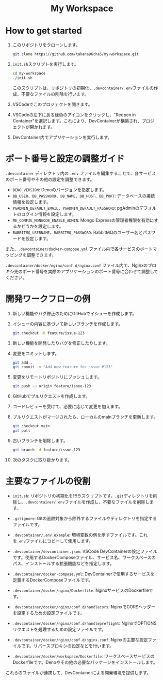 <h1 align="center">My Workspace</h1>

# How to get started

1. このリポジトリをクローンします。

   ```bash
   git clone https://github.com/takana96cha5/my-workspace.git
   ```

2. `init.sh`スクリプトを実行します。

   ```bash
   cd my-workspace
   ./init.sh
   ```

   このスクリプトは、リポジトリの初期化、`.devcontainer/.env`ファイルの作成、不要なファイルの削除を行います。

3. VSCodeでこのプロジェクトを開きます。

4. VSCodeの左下にある緑色のアイコンをクリックし、"Reopen in Container"を選択します。これにより、DevContainerが構築され、プロジェクトが開かれます。

5. DevContainer内でアプリケーションを実行します。

# ポート番号と設定の調整ガイド

`.devcontainer` ディレクトリ内の `.env` ファイルを編集することで、各サービスのポート番号やその他の設定を調整できます。

- `DENO_VERSION`: Denoのバージョンを指定します。
- `DB_USER`、`DB_PASSWORD`、`DB_NAME`、`DB_HOST`、`DB_PORT`: データベースの接続情報を設定します。
- `PGADMIN_DEFAULT_EMAIL`、`PGADMIN_DEFAULT_PASSWORD`: pgAdminのデフォルトのログイン情報を設定します。
- `ME_CONFIG_MONGODB_ENABLE_ADMIN`: Mongo Expressの管理者権限を有効にするかどうかを設定します。
- `RABBITMQ_USERNAME`、`RABBITMQ_PASSWORD`: RabbitMQのユーザー名とパスワードを設定します。

また、`.devcontainer/docker-compose.yml` ファイル内で各サービスのポートマッピングを調整できます。

`.devcontainer/docker/nginx/conf.d/nginx.conf` ファイル内で、Nginxのプロキシ先のポート番号を実際のアプリケーションのポート番号に合わせて調整してください。

# 開発ワークフローの例

1. 新しい機能やバグ修正のためにGitHubでイシューを作成します。

2. イシューの内容に基づいて新しいブランチを作成します。

   ```bash
   git checkout -b feature/issue-123
   ```

3. 新しい機能を開発したりバグを修正したりします。

4. 変更をコミットします。

   ```bash
   git add .
   git commit -m "Add new feature for issue #123"
   ```

5. 変更をリモートリポジトリにプッシュします。

   ```bash
   git push -u origin feature/issue-123
   ```

6. GitHubでプルリクエストを作成します。

7. コードレビューを受けて、必要に応じて変更を加えます。

8. プルリクエストがマージされたら、ローカルのmainブランチを更新します。

   ```bash
   git checkout main
   git pull
   ```

9. 古いブランチを削除します。

   ```bash
   git branch -d feature/issue-123
   ```

10. 次のタスクに取り掛かります。

# 主要なファイルの役割

- `init.sh`: リポジトリの初期化を行うスクリプトです。`.git`ディレクトリを削除し、`.devcontainer/.env`ファイルを作成し、不要なファイルを削除します。

- `.gitignore`: Gitの追跡対象から除外するファイルやディレクトリを指定するファイルです。

- `.devcontainer/.env.example`: 環境変数の例を示すファイルです。これを`.env`ファイルにコピーして使用します。

- `.devcontainer/devcontainer.json`: VSCode DevContainerの設定ファイルです。使用するDockerComposeファイル、サービス名、ワークスペースのパス、インストールする拡張機能などを指定します。

- `.devcontainer/docker-compose.yml`: DevContainerで使用するサービスを定義するDockerComposeファイルです。

- `.devcontainer/docker/nginx/Dockerfile`: NginxサービスのDockerfileです。

- `.devcontainer/docker/nginx/conf.d/handlecors`: NginxでCORSヘッダーを設定するための設定ファイルです。

- `.devcontainer/docker/nginx/conf.d/handlepreflight`: NginxでOPTIONSリクエストを処理するための設定ファイルです。

- `.devcontainer/docker/nginx/conf.d/nginx.conf`: Nginxの主要な設定ファイルです。リバースプロキシの設定などを行います。

- `.devcontainer/docker/workspace/Dockerfile`: ワークスペースサービスのDockerfileです。Denoやその他の必要なパッケージをインストールします。

これらのファイルが連携して、DevContainerによる開発環境を提供します。
